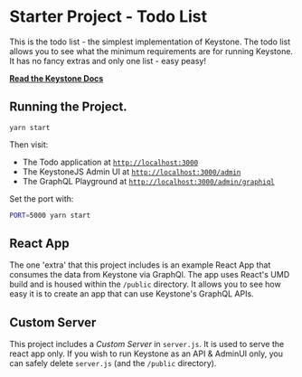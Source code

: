 # Starter Project - Todo List

This is the todo list - the simplest implementation of Keystone. The todo list allows you to see what the minimum requirements are for running Keystone. It has no fancy extras and only one list - easy peasy!

**[Read the Keystone Docs](https://v5.keystonejs.com)**

## Running the Project.

```
yarn start
```

Then visit:

- The Todo application at [`http://localhost:3000`](http://localhost:3000)
- The KeystoneJS Admin UI at [`http://localhost:3000/admin`](http://localhost:3000/admin)
- The GraphQL Playground at [`http://localhost:3000/admin/graphiql`](http://localhost:3000/admin/graphiql)

Set the port with:

```sh
PORT=5000 yarn start
```

## React App

The one 'extra' that this project includes is an example React App that consumes the data from Keystone via GraphQl. The app uses React's UMD build and is housed within the `/public` directory. It allows you to see how easy it is to create an app that can use Keystone's GraphQL APIs.

## Custom Server

This project includes a _Custom Server_ in `server.js`. It is used to serve the react app only. If you wish to run Keystone as an API & AdminUI only, you can safely delete `server.js` (and the `/public` directory).
